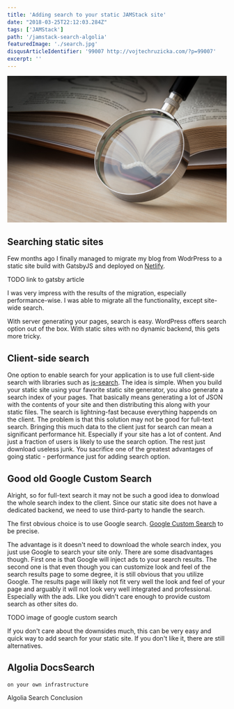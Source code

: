 ```yaml
---
title: 'Adding search to your static JAMStack site'
date: "2018-03-25T22:12:03.284Z"
tags: ['JAMStack']
path: '/jamstack-search-algolia'
featuredImage: './search.jpg'
disqusArticleIdentifier: '99007 http://vojtechruzicka.com/?p=99007'
excerpt: ''
---
```


![Search](search.jpg)

## Searching static sites
Few months ago I finally managed to migrate my blog from WodrPress to a static site build with GatsbyJS and deployed on [Netlify](https://www.vojtechruzicka.com/jamstack-migration-netlify/).

TODO link to gatsby article

I was very impress with the results of the migration, especially performance-wise. I was able to migrate all the functionality, except site-wide search.

With server generating your pages, search is easy. WordPress offers search option out of the box. With static sites with no dynamic backend, this gets more tricky. 

## Client-side search
One option to enable search for your application is to use full client-side search with libraries such as [js-search](https://github.com/bvaughn/js-search). The idea is simple. When you build your static site using your favorite static site generator, you also generate a search index of your pages. That basically means generating a lot of JSON with the contents of your site and then distributing this along with your static files. The search is lightning-fast because everything happends on the client. The problem is that this solution may not be good for full-text search. Bringing this much data to the client just for search can mean a significant performance hit. Especially if your site has a lot of content. And just a fraction of users is likely to use the search option. The rest just download useless junk. You sacrifice one of the greatest advantages of going static - performance just for adding search option.
 
## Good old Google Custom Search
Alright, so for full-text search it may not be such a good idea to donwload the whole search index to the client. Since our static site does not have a dedicated backend, we need to use third-party to handle the search.

The first obvious choice is to use Google search. [Google Custom Search](https://cse.google.com) to be precise.

The advantage is it doesn't need to download the whole search index, you just use Google to search your site only. There are some disadvantages though. First one is that Google will inject ads to your search results. The second one is that even though you can customize look and feel of the search results page to some degree, it is still obvious that you utilize Google. The results page will likely not fit very well the look and feel of your page and arguably it will not look very well integrated and professional. Especially with the ads. Like you didn't care enough to provide custom search as other sites do.

TODO image of google custom search

If you don't care about the downsides much, this can be very easy and quick way to add search for your static site. If you don't like it, there are still alternatives.

## Algolia DocsSearch
    on your own infrastructure
Algolia Search
Conclusion        
